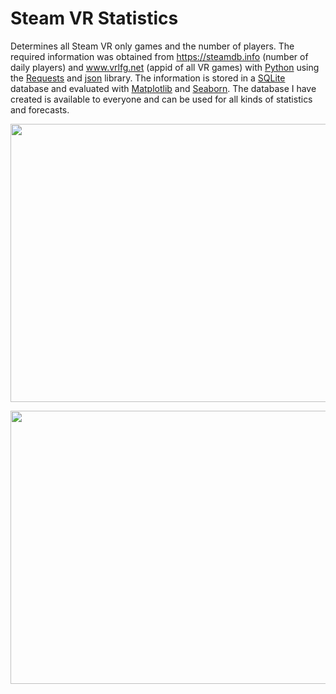 # Steam VR Statistics
Determines all Steam VR only games and the number of players. The required information was obtained from https://steamdb.info (number of daily players) and www.vrlfg.net (appid of all VR games) with [Python](https://www.python.org/ "Python") using the [Requests](https://requests.readthedocs.io/en/master/# "Requests") and [json](https://docs.python.org/3/library/json.html "json") library. The information is stored in a [SQLite](https://www.sqlite.org/index.html "SQLite") database and evaluated with [Matplotlib](https://matplotlib.org/3.1.1/index.html# "Matplotlib") and [Seaborn](https://seaborn.pydata.org/# "Seaborn"). The database I have created is available to everyone and can be used for all kinds of statistics and forecasts.
<p align="left">
  <img width="828" height="445" src="https://github.com/Bamux/Steam_VR_Statistics/blob/master/images/vrgames_top10_2020.png">
</p>
<p align="center">
  <img width="754" height="437" src="https://github.com/Bamux/Steam_VR_Statistics/blob/master/images/vrgames_avg_peak_over_time.png">
</p>

